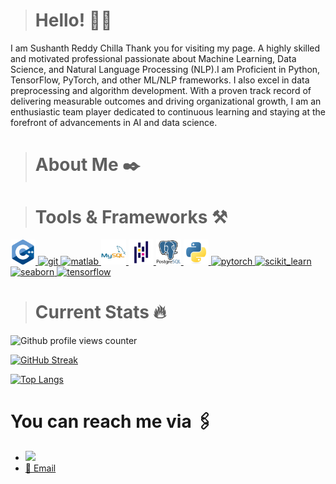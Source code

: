 
> # Hello! 🙋‍♂️
I am Sushanth Reddy Chilla
Thank you for visiting my page.
A highly skilled and motivated professional passionate about Machine Learning, Data Science, and Natural Language Processing (NLP).I am Proficient in Python, TensorFlow, PyTorch, and other ML/NLP frameworks. I also excel in data preprocessing and algorithm development. With a proven track record of delivering measurable outcomes and driving organizational growth, I am an enthusiastic team player dedicated to continuous learning and staying at the forefront of advancements in AI and data science.


> # About Me ✒️




> # Tools & Frameworks ⚒️
<div id="tools-badges">
<p align="left"> <a href="https://www.w3schools.com/cpp/" target="_blank" rel="noreferrer"> <img src="https://raw.githubusercontent.com/devicons/devicon/master/icons/cplusplus/cplusplus-original.svg" alt="cplusplus" width="40" height="40"/> </a> <a href="https://git-scm.com/" target="_blank" rel="noreferrer"> <img src="https://www.vectorlogo.zone/logos/git-scm/git-scm-icon.svg" alt="git" width="40" height="40"/> </a> <a href="https://www.mathworks.com/" target="_blank" rel="noreferrer"> <img src="https://upload.wikimedia.org/wikipedia/commons/2/21/Matlab_Logo.png" alt="matlab" width="40" height="40"/> </a> <a href="https://www.mysql.com/" target="_blank" rel="noreferrer"> <img src="https://raw.githubusercontent.com/devicons/devicon/master/icons/mysql/mysql-original-wordmark.svg" alt="mysql" width="40" height="40"/> </a> <a href="https://pandas.pydata.org/" target="_blank" rel="noreferrer"> <img src="https://raw.githubusercontent.com/devicons/devicon/2ae2a900d2f041da66e950e4d48052658d850630/icons/pandas/pandas-original.svg" alt="pandas" width="40" height="40"/> </a> <a href="https://www.postgresql.org" target="_blank" rel="noreferrer"> <img src="https://raw.githubusercontent.com/devicons/devicon/master/icons/postgresql/postgresql-original-wordmark.svg" alt="postgresql" width="40" height="40"/> </a> <a href="https://www.python.org" target="_blank" rel="noreferrer"> <img src="https://raw.githubusercontent.com/devicons/devicon/master/icons/python/python-original.svg" alt="python" width="40" height="40"/> </a> <a href="https://pytorch.org/" target="_blank" rel="noreferrer"> <img src="https://www.vectorlogo.zone/logos/pytorch/pytorch-icon.svg" alt="pytorch" width="40" height="40"/> </a> <a href="https://scikit-learn.org/" target="_blank" rel="noreferrer"> <img src="https://upload.wikimedia.org/wikipedia/commons/0/05/Scikit_learn_logo_small.svg" alt="scikit_learn" width="40" height="40"/> </a> <a href="https://seaborn.pydata.org/" target="_blank" rel="noreferrer"> <img src="https://seaborn.pydata.org/_images/logo-mark-lightbg.svg" alt="seaborn" width="40" height="40"/> </a> <a href="https://www.tensorflow.org" target="_blank" rel="noreferrer"> <img src="https://www.vectorlogo.zone/logos/tensorflow/tensorflow-icon.svg" alt="tensorflow" width="40" height="40"/> </a> </p>
</div>
          

          



> # Current Stats 🔥

<img src="https://komarev.com/ghpvc/?username=sushanthreddyC&style=flat-square&color=blue" alt="Github profile views counter" />

[![GitHub Streak](http://github-readme-streak-stats.herokuapp.com?user=sushanthreddyC&theme=dark&background=000000)](https://git.io/streak-stats)

[![Top Langs](https://github-readme-stats.vercel.app/api/top-langs/?username=sushanthreddyC&layout=compact&theme=vision-friendly-dark)](https://github.com/anuraghazra/github-readme-stats)

# You can reach me via 🖇️
- [![](https://img.shields.io/badge/-sushanthreddyC-blue?style=flat&logo=Linkedin&logoColor=white)](https://www.linkedin.com/in/sushanth-reddy-chilla/)
- [📧 Email](mailto:schillal@ncsu.edu)
